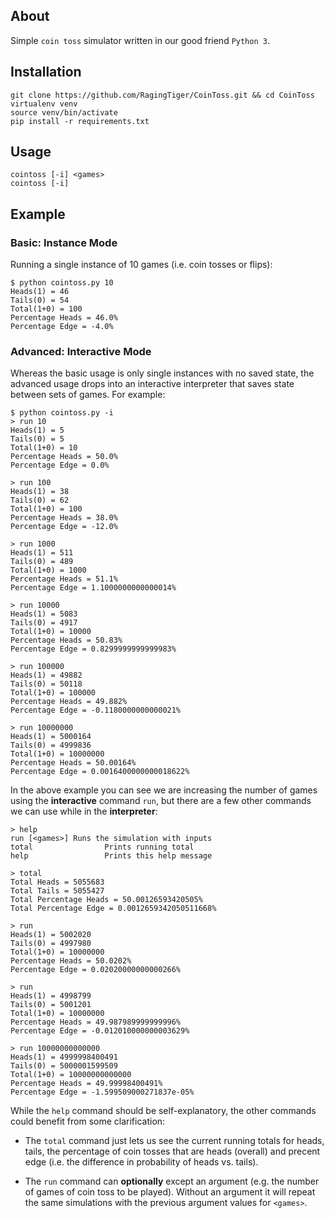 ## About
Simple `coin toss` simulator written in our good friend `Python 3`.

## Installation
```
git clone https://github.com/RagingTiger/CoinToss.git && cd CoinToss
virtualenv venv
source venv/bin/activate
pip install -r requirements.txt
```

## Usage
```
cointoss [-i] <games>
cointoss [-i]
```

## Example
### Basic: Instance Mode
Running a single instance of 10 games (i.e. coin tosses or flips):
```
$ python cointoss.py 10
Heads(1) = 46
Tails(0) = 54
Total(1+0) = 100
Percentage Heads = 46.0%
Percentage Edge = -4.0%
```

### Advanced: Interactive Mode
Whereas the basic usage is only single instances with no saved state, the
advanced usage drops into an interactive interpreter that saves state between
sets of games. For example:
```
$ python cointoss.py -i
> run 10
Heads(1) = 5
Tails(0) = 5
Total(1+0) = 10
Percentage Heads = 50.0%
Percentage Edge = 0.0%

> run 100
Heads(1) = 38
Tails(0) = 62
Total(1+0) = 100
Percentage Heads = 38.0%
Percentage Edge = -12.0%

> run 1000
Heads(1) = 511
Tails(0) = 489
Total(1+0) = 1000
Percentage Heads = 51.1%
Percentage Edge = 1.1000000000000014%

> run 10000
Heads(1) = 5083
Tails(0) = 4917
Total(1+0) = 10000
Percentage Heads = 50.83%
Percentage Edge = 0.8299999999999983%

> run 100000
Heads(1) = 49882
Tails(0) = 50118
Total(1+0) = 100000
Percentage Heads = 49.882%
Percentage Edge = -0.1180000000000021%

> run 10000000
Heads(1) = 5000164
Tails(0) = 4999836
Total(1+0) = 10000000
Percentage Heads = 50.00164%
Percentage Edge = 0.0016400000000018622%
```
In the above example you can see we are increasing the number of games using
the **interactive** command `run`, but there are a few other commands we can
use while in the **interpreter**:
```
> help
run [<games>] Runs the simulation with inputs
total                Prints running total
help                 Prints this help message

> total
Total Heads = 5055683
Total Tails = 5055427
Total Percentage Heads = 50.00126593420505%
Total Percentage Edge = 0.0012659342050511668%

> run
Heads(1) = 5002020
Tails(0) = 4997980
Total(1+0) = 10000000
Percentage Heads = 50.0202%
Percentage Edge = 0.02020000000000266%

> run
Heads(1) = 4998799
Tails(0) = 5001201
Total(1+0) = 10000000
Percentage Heads = 49.987989999999996%
Percentage Edge = -0.012010000000003629%

> run 10000000000000
Heads(1) = 4999998400491
Tails(0) = 5000001599509
Total(1+0) = 10000000000000
Percentage Heads = 49.99998400491%
Percentage Edge = -1.599509000271837e-05%
```

While the `help` command should be self-explanatory, the other commands could
benefit from some clarification:

+ The `total` command just lets us
  see the current running totals for heads, tails, the percentage of coin tosses
  that are heads (overall) and precent edge (i.e. the difference in probability
  of heads vs. tails).

+ The `run` command can **optionally** except an argument (e.g. the number of
  games of coin toss to be played). Without an argument it will repeat the same
  simulations with the previous argument values for `<games>`.
